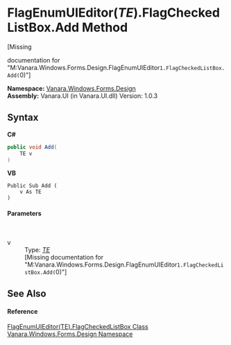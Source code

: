 # FlagEnumUIEditor(*TE*).FlagCheckedListBox.Add Method 
 

\[Missing <summary> documentation for "M:Vanara.Windows.Forms.Design.FlagEnumUIEditor`1.FlagCheckedListBox.Add(`0)"\]

**Namespace:**&nbsp;<a href="47183544-7c44-c1e2-cf57-c68e49a55933">Vanara.Windows.Forms.Design</a><br />**Assembly:**&nbsp;Vanara.UI (in Vanara.UI.dll) Version: 1.0.3

## Syntax

**C#**<br />
``` C#
public void Add(
	TE v
)
```

**VB**<br />
``` VB
Public Sub Add ( 
	v As TE
)
```


#### Parameters
&nbsp;<dl><dt>v</dt><dd>Type: <a href="9c260323-9c97-6263-f5af-8e72a1582603">*TE*</a><br />\[Missing <param name="v"/> documentation for "M:Vanara.Windows.Forms.Design.FlagEnumUIEditor`1.FlagCheckedListBox.Add(`0)"\]</dd></dl>

## See Also


#### Reference
<a href="879ac561-8c1b-1cd3-8d12-92d09d484621">FlagEnumUIEditor(TE).FlagCheckedListBox Class</a><br /><a href="47183544-7c44-c1e2-cf57-c68e49a55933">Vanara.Windows.Forms.Design Namespace</a><br />